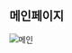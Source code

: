 ## **메인페이지**
![메인](https://user-images.githubusercontent.com/93465221/139622817-add27a21-f3aa-41d7-846c-397bc0954cbc.png)
